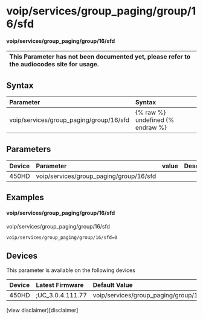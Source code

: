 ﻿---
description: voip/services/group_paging/group/16/sfd
search:
    keywords: ['voip','services','group_paging','group','16','sfd']
---

# voip/services/group_paging/group/16/sfd

#### voip/services/group_paging/group/16/sfd


| This Parameter has not been documented yet, please refer to the audiocodes site for usage.  |
| :--- |

## Syntax
| Parameter | Syntax |
| :--- | :--- |
|voip/services/group_paging/group/16/sfd | {% raw %} undefined {% endraw %} |

## Parameters
|Device|Parameter|value|Description|
|:---|:---|:---|:---|
| 450HD | voip/services/group_paging/group/16/sfd |  |  |

## Examples
#### voip/services/group_paging/group/16/sfd

voip/services/group_paging/group/16/sfd

```
voip/services/group_paging/group/16/sfd=0
```

## Devices
This parameter is available on the following devices

| Device | Latest Firmware | Default Value |
|:---|:---|:---|
| 450HD | ;UC_3.0.4.111.77 | voip/services/group_paging/group/16/sfd=0 

(view disclaimer)[disclaimer]
